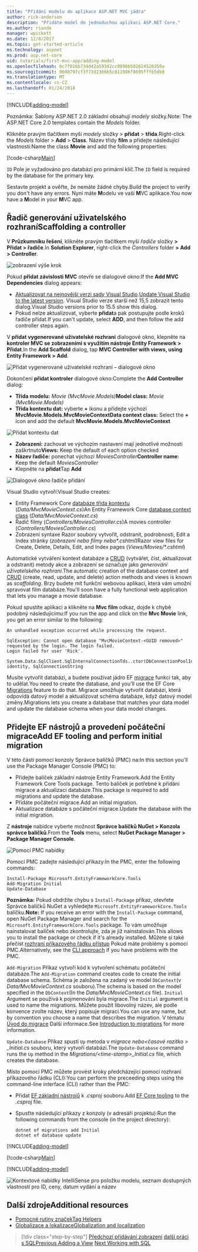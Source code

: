 ```yaml
---
title: "Přidání modelu do aplikace ASP.NET MVC jádra"
author: rick-anderson
description: "Přidáte model do jednoduchou aplikaci ASP.NET Core."
ms.author: riande
manager: wpickett
ms.date: 12/8/2017
ms.topic: get-started-article
ms.technology: aspnet
ms.prod: asp.net-core
uid: tutorials/first-mvc-app/adding-model
ms.openlocfilehash: bc7f016b734d42a59342cc9896b502624526359a
ms.sourcegitcommit: 060879fcf3f73d2366b5c811986f8695fff65db8
ms.translationtype: MT
ms.contentlocale: cs-CZ
ms.lasthandoff: 01/24/2018
---
```

[!INCLUDE[adding-model](../../includes/mvc-intro/adding-model1.md)]

<span data-ttu-id="247b3-103">Poznámka: Šablony ASP.NET 2.0 základní obsahují *modely* složky.</span><span class="sxs-lookup"><span data-stu-id="247b3-103">Note: The ASP.NET Core 2.0 templates contain the *Models* folder.</span></span>

<span data-ttu-id="247b3-104">Klikněte pravým tlačítkem myši *modely* složky > **přidat** > **třída**.</span><span class="sxs-lookup"><span data-stu-id="247b3-104">Right-click the *Models* folder > **Add** > **Class**.</span></span> <span data-ttu-id="247b3-105">Název třídy **film** a přidejte následující vlastnosti:</span><span class="sxs-lookup"><span data-stu-id="247b3-105">Name the class **Movie** and add the following properties:</span></span>

[!code-csharp[Main](../../tutorials/first-mvc-app/start-mvc/sample/MvcMovie/Models/MovieNoEF.cs?name=snippet_1)]

<span data-ttu-id="247b3-106">`ID` Pole je vyžadováno pro databázi pro primární klíč.</span><span class="sxs-lookup"><span data-stu-id="247b3-106">The `ID` field is required by the database for the primary key.</span></span> 

<span data-ttu-id="247b3-107">Sestavte projekt a ověřte, že nemáte žádné chyby.</span><span class="sxs-lookup"><span data-stu-id="247b3-107">Build the project to verify you don't have any errors.</span></span> <span data-ttu-id="247b3-108">Nyní máte **M**odelu ve vaší **M**VC aplikace.</span><span class="sxs-lookup"><span data-stu-id="247b3-108">You now have a **M**odel in your **M**VC app.</span></span>

## <a name="scaffolding-a-controller"></a><span data-ttu-id="247b3-109">Řadič generování uživatelského rozhraní</span><span class="sxs-lookup"><span data-stu-id="247b3-109">Scaffolding a controller</span></span>

<span data-ttu-id="247b3-110">V **Průzkumníku řešení**, klikněte pravým tlačítkem myši *řadiče* složky **> Přidat > řadiče**.</span><span class="sxs-lookup"><span data-stu-id="247b3-110">In **Solution Explorer**, right-click the *Controllers* folder **> Add > Controller**.</span></span>

![zobrazení výše krok](adding-model/_static/add_controller.png)

<span data-ttu-id="247b3-112">Pokud **přidat závislosti MVC** otevře se dialogové okno:</span><span class="sxs-lookup"><span data-stu-id="247b3-112">If the **Add MVC Dependencies** dialog appears:</span></span>

* <span data-ttu-id="247b3-113">[Aktualizovat na nejnovější verzi sady Visual Studio](https://www.visualstudio.com/downloads/).</span><span class="sxs-lookup"><span data-stu-id="247b3-113">[Update Visual Studio to the latest version](https://www.visualstudio.com/downloads/).</span></span> <span data-ttu-id="247b3-114">Visual Studio verze starší než 15,5 zobrazit tento dialog.</span><span class="sxs-lookup"><span data-stu-id="247b3-114">Visual Studio versions prior to 15.5 show this dialog.</span></span>
* <span data-ttu-id="247b3-115">Pokud nelze aktualizovat, vyberte **přidat**a pak postupujte podle kroků řadiče přidat.</span><span class="sxs-lookup"><span data-stu-id="247b3-115">If you can't update, select **ADD**, and then follow the add controller steps again.</span></span>

<span data-ttu-id="247b3-116">V **přidat vygenerované uživatelské rozhraní** dialogové okno, klepněte na **kontroler MVC se zobrazeními s využitím nástroje Entity Framework > Přidat**.</span><span class="sxs-lookup"><span data-stu-id="247b3-116">In the **Add Scaffold** dialog, tap **MVC Controller with views, using Entity Framework > Add**.</span></span>

![Přidat vygenerované uživatelské rozhraní – dialogové okno](adding-model/_static/add_scaffold2.png)

<span data-ttu-id="247b3-118">Dokončení **přidat kontroler** dialogové okno:</span><span class="sxs-lookup"><span data-stu-id="247b3-118">Complete the **Add Controller** dialog:</span></span>

* <span data-ttu-id="247b3-119">**Třída modelu:** *Movie (MvcMovie.Models)*</span><span class="sxs-lookup"><span data-stu-id="247b3-119">**Model class:** *Movie (MvcMovie.Models)*</span></span>
* <span data-ttu-id="247b3-120">**Třída kontextu dat:** vyberte  **+**  ikonu a přidejte výchozí **MvcMovie.Models.MvcMovieContext**</span><span class="sxs-lookup"><span data-stu-id="247b3-120">**Data context class:** Select the **+** icon and add the default **MvcMovie.Models.MvcMovieContext**</span></span>

![Přidat kontextu dat](adding-model/_static/dc.png)

* <span data-ttu-id="247b3-122">**Zobrazení:** zachovat ve výchozím nastavení mají jednotlivé možnosti zaškrtnuto</span><span class="sxs-lookup"><span data-stu-id="247b3-122">**Views:** Keep the default of each option checked</span></span>
* <span data-ttu-id="247b3-123">**Název řadiče:** ponechat výchozí *MoviesController*</span><span class="sxs-lookup"><span data-stu-id="247b3-123">**Controller name:** Keep the default *MoviesController*</span></span>
* <span data-ttu-id="247b3-124">Klepněte na **přidat**</span><span class="sxs-lookup"><span data-stu-id="247b3-124">Tap **Add**</span></span>

![Dialogové okno řadiče přidání](adding-model/_static/add_controller2.png)

<span data-ttu-id="247b3-126">Visual Studio vytvoří:</span><span class="sxs-lookup"><span data-stu-id="247b3-126">Visual Studio creates:</span></span>

* <span data-ttu-id="247b3-127">Entity Framework Core [databáze třída kontextu](xref:data/ef-mvc/intro#create-the-database-context) (*Data/MvcMovieContext.cs*)</span><span class="sxs-lookup"><span data-stu-id="247b3-127">An Entity Framework Core [database context class](xref:data/ef-mvc/intro#create-the-database-context) (*Data/MvcMovieContext.cs*)</span></span>
* <span data-ttu-id="247b3-128">Řadič filmy (*Controllers/MoviesController.cs*)</span><span class="sxs-lookup"><span data-stu-id="247b3-128">A movies controller (*Controllers/MoviesController.cs*)</span></span>
* <span data-ttu-id="247b3-129">Zobrazení syntaxe Razor soubory vytvořit, odstranit, podrobnosti, Edit a Index stránky (*zobrazení nebo filmy nebo&ast;.cshtml*)</span><span class="sxs-lookup"><span data-stu-id="247b3-129">Razor view files for Create, Delete, Details, Edit, and Index pages (*Views/Movies/&ast;.cshtml*)</span></span>

<span data-ttu-id="247b3-130">Automatické vytváření kontext databáze a [CRUD](https://wikipedia.org/wiki/Create,_read,_update_and_delete) (vytvářet, číst, aktualizovat a odstranit) metody akce a zobrazení se označuje jako *generování uživatelského rozhraní*.</span><span class="sxs-lookup"><span data-stu-id="247b3-130">The automatic creation of the database context and [CRUD](https://wikipedia.org/wiki/Create,_read,_update_and_delete) (create, read, update, and delete) action methods and views is known as *scaffolding*.</span></span> <span data-ttu-id="247b3-131">Brzy budete mít funkční webovou aplikaci, která vám umožní spravovat film databáze.</span><span class="sxs-lookup"><span data-stu-id="247b3-131">You'll soon have a fully functional web application that lets you manage a movie database.</span></span>

<span data-ttu-id="247b3-132">Pokud spustíte aplikaci a klikněte na **Mvc film** odkaz, dojde k chybě podobný následujícímu:</span><span class="sxs-lookup"><span data-stu-id="247b3-132">If you run the app and click on the **Mvc Movie** link, you get an error similar to the following:</span></span>

```
An unhandled exception occurred while processing the request.

SqlException: Cannot open database "MvcMovieContext-<GUID removed>" requested by the login. The login failed.
Login failed for user 'Rick'.

System.Data.SqlClient.SqlInternalConnectionTds..ctor(DbConnectionPoolIdentity identity, SqlConnectionString 
```

<span data-ttu-id="247b3-133">Musíte vytvořit databázi, a budete používat jádro EF [migrace](xref:data/ef-mvc/migrations) funkci tak, aby to udělat.</span><span class="sxs-lookup"><span data-stu-id="247b3-133">You need to create the database, and you'll use the EF Core [Migrations](xref:data/ef-mvc/migrations) feature to do that.</span></span> <span data-ttu-id="247b3-134">Migrace umožňuje vytvořit databázi, která odpovídá datový model a aktualizovat schéma databáze, když datový model změny.</span><span class="sxs-lookup"><span data-stu-id="247b3-134">Migrations lets you create a database that matches your data model and update the database schema when your data model changes.</span></span>

## <a name="add-ef-tooling-and-perform-initial-migration"></a><span data-ttu-id="247b3-135">Přidejte EF nástrojů a provedení počáteční migrace</span><span class="sxs-lookup"><span data-stu-id="247b3-135">Add EF tooling and perform initial migration</span></span>

<span data-ttu-id="247b3-136">V této části pomocí konzoly Správce balíčků (PMC) na:</span><span class="sxs-lookup"><span data-stu-id="247b3-136">In this section you'll use the Package Manager Console (PMC) to:</span></span>

* <span data-ttu-id="247b3-137">Přidejte balíček základní nástroje Entity Framework.</span><span class="sxs-lookup"><span data-stu-id="247b3-137">Add the Entity Framework Core Tools package.</span></span> <span data-ttu-id="247b3-138">Tento balíček je potřebné k přidání migrace a aktualizaci databáze.</span><span class="sxs-lookup"><span data-stu-id="247b3-138">This package is required to add migrations and update the database.</span></span>
* <span data-ttu-id="247b3-139">Přidáte počáteční migrace.</span><span class="sxs-lookup"><span data-stu-id="247b3-139">Add an initial migration.</span></span>
* <span data-ttu-id="247b3-140">Aktualizace databáze s počáteční migrace.</span><span class="sxs-lookup"><span data-stu-id="247b3-140">Update the database with the initial migration.</span></span>

<span data-ttu-id="247b3-141">Z **nástroje** nabídce vyberte možnost **Správce balíčků NuGet > Konzola správce balíčků**.</span><span class="sxs-lookup"><span data-stu-id="247b3-141">From the **Tools** menu, select **NuGet Package Manager > Package Manager Console**.</span></span>

<!-- following image shared with uid: tutorials/razor-pages/model -->
  ![Pomocí PMC nabídky](adding-model/_static/pmc.png)

<span data-ttu-id="247b3-143">Pomocí PMC zadejte následující příkazy:</span><span class="sxs-lookup"><span data-stu-id="247b3-143">In the PMC, enter the following commands:</span></span>

``` PMC
Install-Package Microsoft.EntityFrameworkCore.Tools
Add-Migration Initial
Update-Database
```

<span data-ttu-id="247b3-144">**Poznámka:** Pokud obdržíte chybu s `Install-Package` příkaz, otevřete Správce balíčků NuGet a vyhledejte `Microsoft.EntityFrameworkCore.Tools` balíčku.</span><span class="sxs-lookup"><span data-stu-id="247b3-144">**Note:** If you receive an error with the `Install-Package` command, open NuGet Package Manager and search for the `Microsoft.EntityFrameworkCore.Tools` package.</span></span> <span data-ttu-id="247b3-145">To vám umožňuje nainstalovat balíček nebo zkontrolujte, zda je již nainstalován.</span><span class="sxs-lookup"><span data-stu-id="247b3-145">This allows you to install the package or check if it's already installed.</span></span> <span data-ttu-id="247b3-146">Můžete si také přečíst [rozhraní příkazového řádku přístup](#cli) Pokud máte problémy s pomocí PMC.</span><span class="sxs-lookup"><span data-stu-id="247b3-146">Alternatively, see the [CLI approach](#cli) if you have problems with the PMC.</span></span>

<span data-ttu-id="247b3-147">`Add-Migration` Příkaz vytvoří kód k vytvoření schématu počáteční databáze.</span><span class="sxs-lookup"><span data-stu-id="247b3-147">The `Add-Migration` command creates code to create the initial database schema.</span></span> <span data-ttu-id="247b3-148">Schéma je založena na zadaný ve model `DbContext`(v *Data/MvcMovieContext.cs* souboru).</span><span class="sxs-lookup"><span data-stu-id="247b3-148">The schema is based on the model specified in the `DbContext`(In the *Data/MvcMovieContext.cs* file).</span></span> <span data-ttu-id="247b3-149">`Initial` Argument se používá k pojmenování byla migrace.</span><span class="sxs-lookup"><span data-stu-id="247b3-149">The `Initial` argument is used to name the migrations.</span></span> <span data-ttu-id="247b3-150">Můžete použít libovolný název, ale podle konvence zvolte název, který popisuje migraci.</span><span class="sxs-lookup"><span data-stu-id="247b3-150">You can use any name, but by convention you choose a name that describes the migration.</span></span> <span data-ttu-id="247b3-151">V tématu [Úvod do migrace](xref:data/ef-mvc/migrations#introduction-to-migrations) Další informace.</span><span class="sxs-lookup"><span data-stu-id="247b3-151">See [Introduction to migrations](xref:data/ef-mvc/migrations#introduction-to-migrations) for more information.</span></span>

<span data-ttu-id="247b3-152">`Update-Database` Příkaz spustí `Up` metoda v *migrace nebo\<časové razítko > _Initial.cs* souboru, který vytvoří databázi.</span><span class="sxs-lookup"><span data-stu-id="247b3-152">The `Update-Database` command runs the `Up` method in the *Migrations/\<time-stamp>_Initial.cs* file, which creates the database.</span></span>

<a name="cli"></a><span data-ttu-id="247b3-153">Místo pomocí PMC můžete provést kroky předcházející pomocí rozhraní příkazového řádku (CLI):</span><span class="sxs-lookup"><span data-stu-id="247b3-153">You can perform the preceeding steps using the command-line interface (CLI) rather than the PMC:</span></span>

* <span data-ttu-id="247b3-154">Přidat [EF základní nástrojů](xref:data/ef-mvc/migrations#entity-framework-core-nuget-packages-for-migrations) k *.csproj* souboru.</span><span class="sxs-lookup"><span data-stu-id="247b3-154">Add [EF Core tooling](xref:data/ef-mvc/migrations#entity-framework-core-nuget-packages-for-migrations) to the *.csproj* file.</span></span>
* <span data-ttu-id="247b3-155">Spusťte následující příkazy z konzoly (v adresáři projektu):</span><span class="sxs-lookup"><span data-stu-id="247b3-155">Run the following commands from the console (in the project directory):</span></span>

  ```console
  dotnet ef migrations add Initial
  dotnet ef database update
  ```     
  

[!INCLUDE[adding-model](../../includes/mvc-intro/adding-model3.md)]

[!code-csharp[Main](../../tutorials/first-mvc-app/start-mvc/sample/MvcMovie/Startup.cs?name=ConfigureServices&highlight=6-7)]

[!INCLUDE[adding-model](../../includes/mvc-intro/adding-model4.md)]

![Kontextové nabídky IntelliSense pro položku modelu, seznam dostupných vlastností pro ID, ceny, datum vydání a název](adding-model/_static/ints.png)

## <a name="additional-resources"></a><span data-ttu-id="247b3-157">Další zdroje</span><span class="sxs-lookup"><span data-stu-id="247b3-157">Additional resources</span></span>

* [<span data-ttu-id="247b3-158">Pomocné rutiny značek</span><span class="sxs-lookup"><span data-stu-id="247b3-158">Tag Helpers</span></span>](xref:mvc/views/tag-helpers/intro)
* [<span data-ttu-id="247b3-159">Globalizace a lokalizace</span><span class="sxs-lookup"><span data-stu-id="247b3-159">Globalization and localization</span></span>](xref:fundamentals/localization)

>[!div class="step-by-step"]
<span data-ttu-id="247b3-160">[Předchozí přidávání zobrazení](adding-view.md)
[další práci s SQL](working-with-sql.md)</span><span class="sxs-lookup"><span data-stu-id="247b3-160">[Previous Adding a View](adding-view.md)
[Next Working with SQL](working-with-sql.md)</span></span>  
